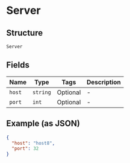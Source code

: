 
# Server

## Structure

`Server`

## Fields

| Name | Type | Tags | Description |
|  --- | --- | --- | --- |
| `host` | `string` | Optional | - |
| `port` | `int` | Optional | - |

## Example (as JSON)

```json
{
  "host": "host8",
  "port": 32
}
```

